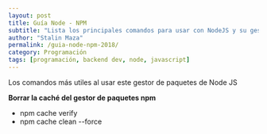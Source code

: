 ```yaml
---
layout: post
title: Guía Node - NPM
subtitle: "Lista los principales comandos para usar con NodeJS y su gestor de paquetes NPM"
author: "Stalin Maza"
permalink: /guia-node-npm-2018/
category: Programación
tags: [programación, backend dev, node, javascript]
---
```


Los comandos más utiles al usar este gestor de paquetes de Node JS 

**Borrar la caché del gestor de paquetes npm**

- npm cache verify
- npm cache clean --force

